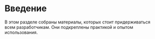 # Введение

В этом разделе собраны материалы, которых стоит придерживаться всем
разработчикам. Они подкреплены практикой и опытом использования.

